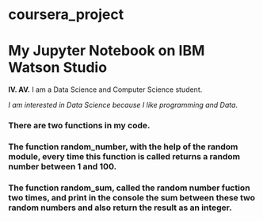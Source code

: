 # coursera_project

# My Jupyter Notebook on IBM Watson Studio 

**IV. AV.** 
I am a Data Science and Computer Science student.

*I am interested in Data Science because I like programming and Data*.

### There are two functions in my code. 
### The function random_number, with the help of the random module, every time this function is called returns a random number between 1 and 100.
### The function random_sum, called the random number fuction two times, and print in the console the sum between these two random numbers and also return the result as an integer. 
